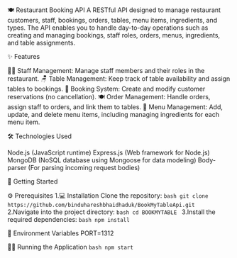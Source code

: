 🍽️ Restaurant Booking API
    A RESTful API designed to manage restaurant customers, staff, bookings, orders, tables, menu items, ingredients, and types. The API enables you to handle day-to-day operations such as creating and managing bookings, staff roles, orders, menus, ingredients, and table assignments.


✨ Features

  👨‍🍳 Staff Management: Manage staff members and their roles in the restaurant.
  🪑 Table Management: Keep track of table availability and assign tables to bookings.
  📅 Booking System: Create and modify customer reservations (no cancellation).
  🍽️ Order Management: Handle orders, assign staff to orders, and link them to tables.
  🍕 Menu Management: Add, update, and delete menu items, including managing ingredients for each menu item.
  
🛠️ Technologies Used

  Node.js (JavaScript runtime)
  Express.js (Web framework for Node.js)
  MongoDB (NoSQL database using Mongoose for data modeling)
  Body-parser (For parsing incoming request bodies)
  
🚀 Getting Started

  ⚙️ Prerequisites
    1.💻 Installation
      Clone the repository:
      ```bash
          git clone https://github.com/binduhareshbhaidhaduk/BookMyTableApi.git
      ```
    2.Navigate into the project directory:
      ```bash
         cd BOOKMYTABLE
      ```
    3.Install the required dependencies:
    ```bash
        npm install
    ```
    
🔐 Environment Variables
      PORT=1312

🏃‍♂️ Running the Application
    ```bash
      npm start
    ```
